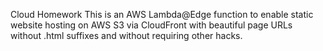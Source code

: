 Cloud Homework
This is an AWS Lambda@Edge function to enable static website hosting on AWS S3 via CloudFront with beautiful page URLs without .html suffixes and without requiring other hacks.



